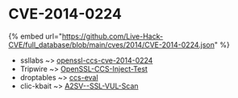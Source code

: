 # CVE-2014-0224
{% embed url="https://github.com/Live-Hack-CVE/full_database/blob/main/cves/2014/CVE-2014-0224.json" %}

* ssllabs ~> [openssl-ccs-cve-2014-0224](https://www.alice-snow.ru/2014/database/cve-2014-0224/openssl-ccs-cve-2014-0224-ssllabs)
* Tripwire ~> [OpenSSL-CCS-Inject-Test](https://www.alice-snow.ru/2014/database/cve-2014-0224/openssl-ccs-inject-test-tripwire)
* droptables ~> [ccs-eval](https://www.alice-snow.ru/2014/database/cve-2014-0224/ccs-eval-droptables)
* clic-kbait ~> [A2SV--SSL-VUL-Scan](https://www.alice-snow.ru/2014/database/cve-2014-0224/a2sv--ssl-vul-scan-clic-kbait)